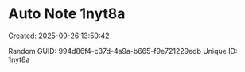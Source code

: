 ﻿# Auto Note 1nyt8a
Created: 2025-09-26 13:50:42

Random GUID: 994d86f4-c37d-4a9a-b665-f9e721229edb
Unique ID: 1nyt8a
